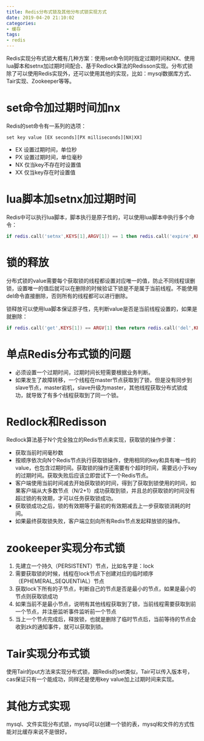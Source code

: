 ```yaml
---
title: Redis分布式锁及其他分布式锁实现方式
date: 2019-04-20 21:10:02
categories: 
- 缓存
tags:
- redis
---
```


Redis实现分布式锁大概有几种方案：使用set命令同时指定过期时间和NX、使用lua脚本和setnx加过期时间配合、基于Redlock算法的Redisson实现。分布式锁除了可以使用Redis实现外，还可以使用其他的实现，比如：mysql数据库方式、Tair实现、Zookeeper等等。

<!--more-->

# set命令加过期时间加nx

Redis的set命令有一系列的选项：

```shell
set key value [EX seconds][PX milliseconds][NX|XX]
```

- EX 设置过期时间，单位秒
- PX 设置过期时间，单位毫秒
- NX 仅当key不存在时设置值
- XX 仅当key存在时设置值

# lua脚本加setnx加过期时间

Redis中可以执行lua脚本，脚本执行是原子性的，可以使用lua脚本中执行多个命令：

```lua
if redis.call('setnx',KEYS[1],ARGV[1]) == 1 then redis.call('expire',KEYS[1],ARGV[2]) return 1 else return 0 end
```

# 锁的释放

分布式锁的value需要每个获取锁的线程都设置对应唯一的值，防止不同线程误删锁，设置唯一的值后就可以在删除的时候验证下锁是不是属于当前线程。不能使用del命令直接删除，否则所有的线程都可以进行删除。

锁释放可以使用lua脚本保证原子性，先判断value是否是当前线程设置的，如果是就删除：

```lua
if redis.call('get',KEYS[1]) == ARGV[1] then return redis.call('del',KEYS[1]) else return 0 end
```

# 单点Redis分布式锁的问题

- 必须设置一个过期时间，过期时间长短需要根据业务判断。
- 如果发生了故障转移，一个线程在master节点获取到了锁，但是没有同步到slave节点，master宕机，slave升级为master，其他线程获取分布式锁成功，就导致了有多个线程获取到了同一个锁。

# Redlock和Redisson

Redlock算法基于N个完全独立的Redis节点来实现，获取锁的操作步骤：

- 获取当前时间毫秒数
- 按顺序依次向N个Redis节点执行获取锁操作，使用相同的key和具有唯一性的value，也包含过期时间。获取锁的操作还需要有个超时时间，需要远小于key的过期时间。获取失败后应该立即尝试下一个Redis节点。
- 客户端使用当前时间减去开始获取锁的时间，得到了获取到锁使用的时间，如果客户端从大多数节点（N/2+1）成功获取到锁，并且总的获取锁的时间没有超过锁的有效期，才可以任务获取锁成功。
- 获取锁成功之后，锁的有效期等于最初的有效期减去上一步获取锁消耗的时间。
- 如果最终获取锁失败，客户端立刻向所有Redis节点发起释放锁的操作。

# zookeeper实现分布式锁

1. 先建立一个持久（PERSISTENT）节点，比如名字是：lock
2. 需要获取锁的时候，线程在lock节点下创建对应的临时顺序（EPHEMERAL_SEQUENTIAL）节点
3. 获取lock下所有的子节点，判断自己的节点是否是最小的节点，如果是最小的节点则获取锁成功
4. 如果当前不是最小节点，说明有其他线程获取到了锁，当前线程需要获取到前一个节点，并注册监听事件监听前一个节点
5. 当上一个节点完成后，释放锁，也就是删除了临时节点后，当前等待的节点会收到zk的通知事件，就可以获取到锁。

# Tair实现分布式锁

使用Tair的put方法来实现分布式锁，跟Redis的set类似，Tair可以传入版本号，cas保证只有一个能成功，同样还是使用key value加上过期时间来实现。

# 其他方式实现

mysql、文件实现分布式锁，mysql可以创建一个锁的表，mysql和文件的方式性能对比缓存来说不是很好。